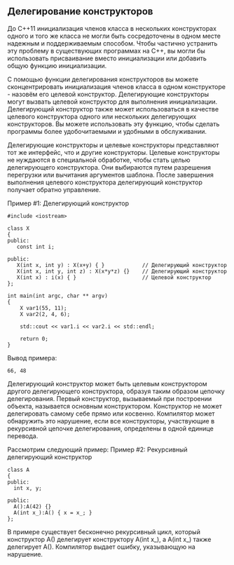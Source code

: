 ## Делегирование конструкторов

До C++11 инициализация членов класса в нескольких конструкторах одного и того же класса не могли быть сосредоточены в одном месте надежным и поддерживаемым способом.
Чтобы частично устранить эту проблему в существующих программах на C++, вы могли бы использовать присваивание вместо инициализации или добавить общую функцию инициализации.

С помощью функции делегирования конструкторов вы можете сконцентрировать инициализация членов класса в одном конструкторе - назовём его целевой конструктор.
Делегирующие конструкторы могут вызвать целевой конструктор для выполнения инициализации. Делегирующий конструктор также может использоваться в качестве целевого конструктора
одного или нескольких делегирующих конструкторов. Вы можете использовать эту функцию, чтобы сделать программы более удобочитаемыми и удобными в обслуживании.

Делегирующие конструкторы и целевые конструкторы представляют тот же интерфейс, что и другие конструкторы. Целевые конструкторы не нуждаются в специальной обработке,
чтобы стать целью делегирующего конструктора. Они выбираются путем разрешения перегрузки или вычитания аргументов шаблона. После завершения выполнения целевого
конструктора делегирующий конструктор получает обратно управление.

Пример #1: Делегирующий конструктор
```
#include <iostream>

class X 
{
public:
   const int i;

public:
   X(int x, int y) : X(x+y) { }            // Делегирующий конструктор
   X(int x, int y, int z) : X(x*y*z) {}    // Делегирующий конструктор
   X(int x) : i(x) { }                     // Целевой конструктор
};

int main(int argc, char ** argv)
{
    X var1(55, 11);
    X var2(2, 4, 6);

    std::cout << var1.i << var2.i << std::endl;

    return 0;
}
```
Вывод примера:
```
66, 48
```
Делегирующий конструктор может быть целевым конструктором другого делегирующего конструктора, образуя таким образом цепочку делегирования. 
Первый конструктор, вызываемый при построении объекта, называется основным конструктором. Конструктор не может делегировать самому себе прямо или косвенно.
Компилятор может обнаружить это нарушение, если все конструкторы, участвующие в рекурсивной цепочке делегирования, определены в одной единице перевода. 

Рассмотрим следующий пример:
Пример #2: Рекурсивный делегирующий конструктор
```
class A
{
public:
  int x, y;

public:
  A():A(42) {}
  A(int x_):A() { x = x_; }
};
```

В примере существует бесконечно рекурсивный цикл, который конструктор A() делегирует конструктору A(int x_), а A(int x_) также делегирует A(). 
Компилятор выдает ошибку, указывающую на нарушение.

